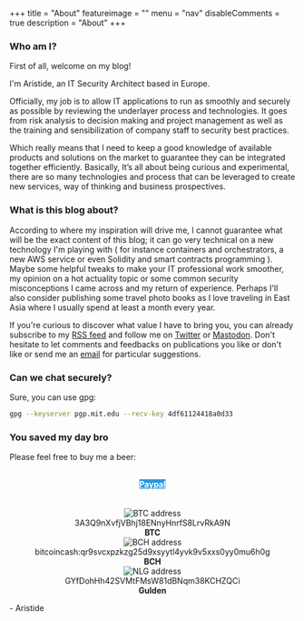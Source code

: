 +++
title = "About"
featureimage = ""
menu = "nav"
disableComments = true
description = "About"
+++

### Who am I?

First of all, welcome on my blog!

I'm Aristide, an IT Security Architect based in Europe.

Officially, my job is to allow IT applications to run as smoothly and securely as possible by reviewing the underlayer process and technologies. It goes from risk analysis to decision making and project management as well as the training and sensibilization of company staff to security best practices.

Which really means that I need to keep a good knowledge of available products and solutions on the market to guarantee they can be integrated together efficiently. Basically, It’s all about being curious and experimental, there are so many technologies and process that can be leveraged to create new services, way of thinking and business prospectives.

### What is this blog about?

According to where my inspiration will drive me, I cannot guarantee what will be the exact content of this blog; it can go very technical on a new technology I'm playing with ( for instance containers and orchestrators, a new AWS service or even Solidity and smart contracts programming ). Maybe some helpful tweaks to make your IT professional work smoother, my opinion on a hot actuality topic or some common security misconceptions I came across and my return of experience. Perhaps I'll also consider publishing some travel photo books as I love traveling in East Asia where I usually spend at least a month every year.

If you're curious to discover what value I have to bring you, you can already subscribe to my [RSS feed](https://aristidebouix.cloud/en/index.xml) and follow me on [Twitter](http://twitter.com/ArisBee_Cloud) or [Mastodon](https://mastodon.cloud/@abouix). Don't hesitate to let comments and feedbacks on publications you like or don't like or send me an [email](mailto:webmaster@aristidebouix.cloud) for particular suggestions.

### Can we chat securely?

Sure, you can use gpg:

```bash
gpg --keyserver pgp.mit.edu --recv-key 4df61124418a0d33
```

### You saved my day bro

Please feel free to buy me a beer:
<br></br>

<center>
<a class="btn home" href="https://www.paypal.me/ABouix" title="donate-paypal" target="_blank" style="background-color: #2997D8; color: white; font-weight: bold;">Paypal</a>
</center>
<br></br>

<center>
<img src="/img/qrcode1.png" alt="BTC address">
</center>
<center>
3A3Q9nXvfjVBhj18ENnyHnrfS8LrvRkA9N
</center>
<center>
<b>BTC</b>
</center>

<center>
<img src="/img/qrcode2.png" alt="BCH address">
</center>
<center>
bitcoincash:qr9svcxpzkzg25d9xsyytl4yvk9v5xxs0yy0mu6h0g
</center>
<center>
<b>BCH</b>
</center>

<center>
<img src="/img/qrcode3.png" alt="NLG address">
</center>
<center>
GYfDohHh42SVMtFMsW81dBNqm38KCHZQCi
</center>
<center>
<b>Gulden</b>
</center>

\- Aristide

